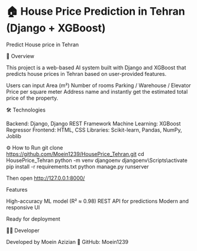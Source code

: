 # 🏠 House Price Prediction in Tehran (Django + XGBoost)
Predict House price in Tehran

🧠 Overview

This project is a web-based AI system built with Django and XGBoost that predicts house prices in Tehran based on user-provided features.

Users can input
Area (m²)
Number of rooms
Parking / Warehouse / Elevator
Price per square meter
Address name
and instantly get the estimated total price of the property.

🛠️ Technologies

Backend: Django, Django REST Framework
Machine Learning: XGBoost Regressor
Frontend: HTML, CSS
Libraries: Scikit-learn, Pandas, NumPy, Joblib

⚙️ How to Run
git clone https://github.com/Moein1239/HousePrice_Tehran.git
cd HousePrice_Tehran
python -m venv djangoenv
djangoenv\Scripts\activate
pip install -r requirements.txt
python manage.py runserver

Then open
http://127.0.0.1:8000/

Features

High-accuracy ML model (R² ≈ 0.98)
REST API for predictions
Modern and responsive UI

Ready for deployment

👨‍💻 Developer

Developed by Moein Azizian
📂 GitHub: Moein1239
